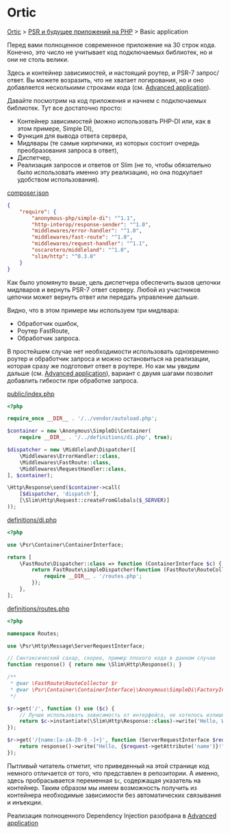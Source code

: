 # Ortic

[Ortic](../../README.md) > [PSR и будущее приложений на PHP](../README.md) > Basic application

Перед вами полноценное современное приложение на 30 строк кода. Конечно, это число не учитывает код подключаемых 
библиотек, но и они не столь велики.

Здесь и контейнер зависимостей, и настоящий роутер, и PSR-7 запрос/ответ. Вы можете возразить, что не хватает 
логирования, но и оно добавляется несколькими строками кода (см. [Advanced application](../advanced/README.md)). 

Давайте посмотрим на код приложения и начнем с подключаемых библиотек. Тут все достаточно просто: 

* Контейнер зависимостей (можно использовать PHP-DI или, как в этом примере, Simple DI),
* Функция для вывода ответа сервера,
* Мидлвары (те самые кирпичики, из которых состоит очередь преобразования запроса в ответ), 
* Диспетчер,
* Реализация запросов и ответов от Slim (не то, чтобы обязательно было использовать именно эту реализацию, но она 
подкупает удобством использования). 

[composer.json](composer.json)

```json
{
    "require": {
        "anonymous-php/simple-di": "^1.1",
        "http-interop/response-sender": "^1.0",
        "middlewares/error-handler": "^1.0",
        "middlewares/fast-route": "^1.0",
        "middlewares/request-handler": "^1.1",
        "oscarotero/middleland": "^1.0",
        "slim/http": "^0.3.0"
    }
}
```

Как было упомянуто выше, цель диспетчера обеспечить вызов цепочки мидлваров и вернуть PSR-7 ответ серверу. Любой из 
участников цепочки может вернуть ответ или передать управление дальше.

Видно, что в этом примере мы используем три мидлвара:

* Обработчик ошибок,
* Роутер FastRoute,
* Обработчик запроса.

В простейшем случае нет необходимости использовать одновременно роутер и обработчик запроса и можно остановиться на 
реализации, которая сразу же подготовит ответ в роутере. Но как мы увидим дальше (см. 
[Advanced application](../advanced/README.md)), вариант с двумя шагами позволит добавлить гибкости при обработке 
запроса.

[public/index.php](public/index.php)

```php
<?php

require_once __DIR__ . '/../vendor/autoload.php';

$container = new \Anonymous\SimpleDi\Container(
    require __DIR__ . '/../definitions/di.php', true);

$dispatcher = new \Middleland\Dispatcher([
    \Middlewares\ErrorHandler::class,
    \Middlewares\FastRoute::class,
    \Middlewares\RequestHandler::class,
], $container);

\Http\Response\send($container->call(
    [$dispatcher, 'dispatch'],
    [\Slim\Http\Request::createFromGlobals($_SERVER)]
));
```

[definitions/di.php](definitions/di.php)

```php
<?php

use \Psr\Container\ContainerInterface;

return [
    \FastRoute\Dispatcher::class => function (ContainerInterface $c) {
        return FastRoute\simpleDispatcher(function (FastRoute\RouteCollector $r) use ($c) {
            require __DIR__ . '/routes.php';
        });
    },
];
```

[definitions/routes.php](definitions/routes.php)

```php
<?php

namespace Routes;

use \Psr\Http\Message\ServerRequestInterface;

// Синтаксический сахар, скорее, пример плохого кода в данном случае
function response() { return new \Slim\Http\Response(); }

/**
 * @var \FastRoute\RouteCollector $r
 * @var \Psr\Container\ContainerInterface|\Anonymous\SimpleDi\FactoryInterface $c
 */

$r->get('/', function () use ($c) {
    // Лучше использовать зависимость от интерфейса, не хотелось излишне усложнять текущий пример
    return $c->instantiate(\Slim\Http\Response::class)->write('Hello, World!');
});

$r->get('/{name:[a-zA-Z0-9_-]+}', function (ServerRequestInterface $request) {
    return response()->write("Hello, {$request->getAttribute('name')}!");
});
```

Пытливый читатель отметит, что приведенный на этой странице код немного отличается от того, что представлен 
в репозитории. А именно, здесь пробрасывается переменная `$c`, содержащая указатель на контейнер. Таким образом мы имеем 
возможность получить из контейнера необходимые зависимости без автоматических связывания и инъекции.

Реализация полноценного Dependency Injection разобрана в [Advanced application](../advanced/README.md)